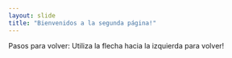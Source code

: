 ```yaml
---
layout: slide
title: "Bienvenidos a la segunda página!"
---
```

Pasos para volver: 
Utiliza la flecha hacia la izquierda para volver!
